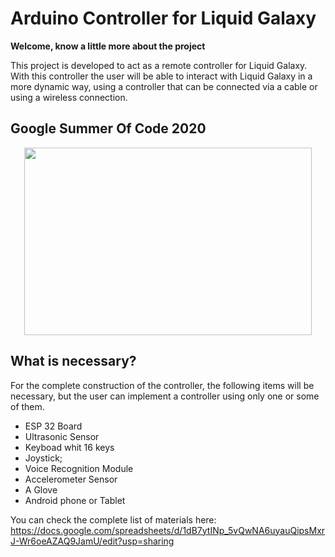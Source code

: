 # Arduino Controller for Liquid Galaxy

__Welcome, know a little more about the project__

This project is developed to act as a remote controller for Liquid Galaxy. With this controller the user will be able to interact with Liquid Galaxy in a more dynamic way, using a controller that can be connected via a cable or using a wireless connection.

 ## __Google Summer Of Code 2020__
 
 <p align="center"> 
 <img width="460" height="300" src="https://jderobot.github.io/assets/images/activities/gsoc-2020.jpg">
</p>


## __What is necessary?__

For the complete construction of the controller, the following items will be necessary, but the user can implement a controller using only one or some of them.
 
 * ESP 32 Board
 * Ultrasonic Sensor
 * Keyboad whit 16 keys
 * Joystick;
 * Voice Recognition Module
 * Accelerometer Sensor
 * A Glove
 * Android phone or Tablet
 
 You can check the complete list of materials here: https://docs.google.com/spreadsheets/d/1dB7ytINp_5vQwNA6uyauQipsMxrJ-Wr6oeAZAQ9JamU/edit?usp=sharing
